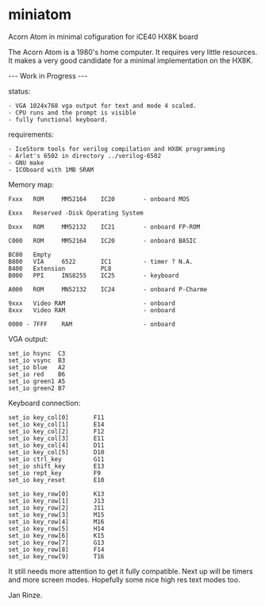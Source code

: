 # miniatom
Acorn Atom in minimal cofiguration for iCE40 HX8K board

The Acorn Atom is a 1980's home computer. It requires very little resources.
It makes a very good candidate for a minimal implementation on the HX8K.

--- Work in Progress ---

status:

	- VGA 1024x768 vga output for text and mode 4 scaled.
	- CPU runs and the prompt is visible
	- fully functional keyboard.

requirements:

	- IceStorm tools for verilog compilation and HX8K programming
	- Arlet's 6502 in directory ../verilog-6502
	- GNU make
	- ICOboard with 1MB SRAM

Memory map:

	Fxxx   ROM     MM52164    IC20        - onboard MOS

	Exxx   Reserved -Disk Operating System

	Dxxx   ROM     MM52132    IC21        - onboard FP-ROM

	C000   ROM     MM52164    IC20        - onboard BASIC

	BC00   Empty
	B800   VIA     6522       IC1         - timer ? N.A.
	B400   Extension          PL8
	B000   PPI     INS8255    IC25        - keyboard

	A000   ROM     MN52132    IC24        - onboard P-Charme

	9xxx   Video RAM                      - onboard
	8xxx   Video RAM                      - onboard

	0000 - 7FFF    RAM                    - onboard

VGA output:

	set_io hsync  C3
	set_io vsync  B3
	set_io blue   A2
	set_io red    B6
	set_io green1 A5
	set_io green2 B7

Keyboard connection:

	set_io key_col[0]       F11
	set_io key_col[1]       E14
	set_io key_col[2]       F12
	set_io key_col[3]       E11
	set_io key_col[4]       D11
	set_io key_col[5]       D10
	set_io ctrl_key         G11
	set_io shift_key        E13
	set_io rept_key         F9
	set_io key_reset        E10

	set_io key_row[0]       K13
	set_io key_row[1]       J13
	set_io key_row[2]       J11
	set_io key_row[3]       M15
	set_io key_row[4]       M16
	set_io key_row[5]       H14
	set_io key_row[6]       K15
	set_io key_row[7]       G13
	set_io key_row[8]       F14
	set_io key_row[9]       T16

		
It still needs more attention to get it fully compatible.
Next up will be timers and more screen modes.
Hopefully some nice high res text modes too.

Jan Rinze.
